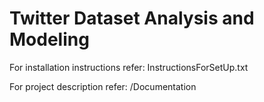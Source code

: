 Twitter Dataset Analysis and Modeling
======================================

For installation instructions refer: InstructionsForSetUp.txt

For project description refer: /Documentation
